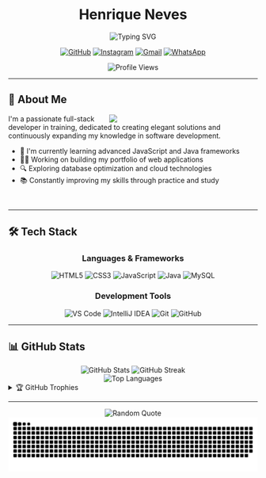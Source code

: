 
<h1 align="center">Henrique Neves</h1>

<p align="center">
  <img src="https://readme-typing-svg.herokuapp.com?font=Inter&weight=600&size=24&duration=3000&pause=1000&color=4361EE&center=true&vCenter=true&random=false&width=435&lines=Full-Stack+Developer;Passionate+Learner;Java+Enthusiast" alt="Typing SVG" />
</p>

<p align="center">
  <a href="https://github.com/hgnevess"><img src="https://img.shields.io/badge/GitHub-100000?style=for-the-badge&logo=github&logoColor=white" alt="GitHub"/></a>
  <a href="https://www.instagram.com/hgnevess/"><img src="https://img.shields.io/badge/Instagram-E4405F?style=for-the-badge&logo=instagram&logoColor=white" alt="Instagram"/></a>
  <a href="mailto:henriquegabrielneves979@gmail.com"><img src="https://img.shields.io/badge/Gmail-D14836?style=for-the-badge&logo=gmail&logoColor=white" alt="Gmail"/></a>
  <a href="https://wa.me/5516988016776"><img src="https://img.shields.io/badge/WhatsApp-25D366?style=for-the-badge&logo=whatsapp&logoColor=white" alt="WhatsApp"/></a>
</p>

<div align="center">
  <img src="https://komarev.com/ghpvc/?username=hgnevess&style=flat-square&color=4361EE" alt="Profile Views" />
</div>

---

## 💫 About Me

<img align="right" width="300" src="https://media.giphy.com/media/v1.Y2lkPTc5MGI3NjExNzZiNzRkZDRiMzJlMzRiMDRiMzRiMzRiMzRiMzRiMzRiMzRiMzRiMyZlcD12MV9pbnRlcm5hbF9naWZzX2dpZklkJmN0PWc/qgQUggAC3Pfv687qPC/giphy.gif" />

I'm a passionate full-stack developer in training, dedicated to creating elegant solutions and continuously expanding my knowledge in software development.

- 🌱 I'm currently learning advanced JavaScript and Java frameworks
- 👨‍💻 Working on building my portfolio of web applications
- 🔍 Exploring database optimization and cloud technologies
- 📚 Constantly improving my skills through practice and study

<br clear="right"/>

---

## 🛠️ Tech Stack

<div align="center">

### Languages & Frameworks
  
<p>
  <img src="https://img.shields.io/badge/HTML5-E34F26?style=for-the-badge&logo=html5&logoColor=white" alt="HTML5" />
  <img src="https://img.shields.io/badge/CSS3-1572B6?style=for-the-badge&logo=css3&logoColor=white" alt="CSS3" />
  <img src="https://img.shields.io/badge/JavaScript-F7DF1E?style=for-the-badge&logo=javascript&logoColor=black" alt="JavaScript" />
  <img src="https://img.shields.io/badge/Java-ED8B00?style=for-the-badge&logo=openjdk&logoColor=white" alt="Java" />
  <img src="https://img.shields.io/badge/MySQL-4479A1?style=for-the-badge&logo=mysql&logoColor=white" alt="MySQL" />
</p>

### Development Tools

<p>
  <img src="https://img.shields.io/badge/VS_Code-007ACC?style=for-the-badge&logo=visual-studio-code&logoColor=white" alt="VS Code" />
  <img src="https://img.shields.io/badge/IntelliJ_IDEA-000000?style=for-the-badge&logo=intellij-idea&logoColor=white" alt="IntelliJ IDEA" />
  <img src="https://img.shields.io/badge/Git-F05032?style=for-the-badge&logo=git&logoColor=white" alt="Git" />
  <img src="https://img.shields.io/badge/GitHub-181717?style=for-the-badge&logo=github&logoColor=white" alt="GitHub" />
</p>

</div>

---

## 📊 GitHub Stats

<div align="center">
  <img src="https://github-readme-stats.vercel.app/api?username=hgnevess&show_icons=true&theme=tokyonight&hide_border=true&bg_color=00000000" alt="GitHub Stats" />
  <img src="https://github-readme-streak-stats.herokuapp.com/?user=hgnevess&theme=tokyonight&hide_border=true&background=00000000" alt="GitHub Streak" />
</div>

<div align="center">
  <img src="https://github-readme-stats.vercel.app/api/top-langs/?username=hgnevess&theme=tokyonight&hide_border=true&bg_color=00000000&layout=compact" alt="Top Languages" />
</div>

<details>
  <summary>🏆 GitHub Trophies</summary>
  <div align="center">
    <img src="https://github-profile-trophy.vercel.app/?username=hgnevess&theme=nord&no-frame=true&no-bg=true&column=7" alt="GitHub Trophies" />
  </div>
</details>

---

<div align="center">
  <img src="https://quotes-github-readme.vercel.app/api?type=horizontal&theme=tokyonight" alt="Random Quote" />
</div>

<div align="center">
  <img src="https://raw.githubusercontent.com/platane/snk/output/github-contribution-grid-snake-dark.svg" alt="GitHub Contribution Snake Animation" />
</div>
